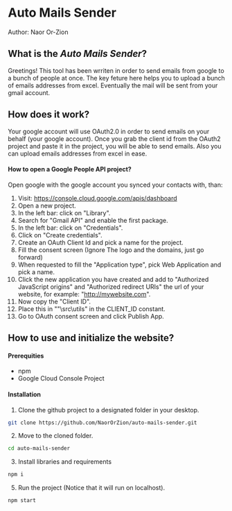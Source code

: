 # Auto Mails Sender

Author: Naor Or-Zion

## What is the _Auto Mails Sender_?

Greetings!
This tool has been wrriten in order to send emails from google to a bunch of people at once.
The key feture here helps you to upload a bunch of emails addresses from excel.
Eventually the mail will be sent from your gmail account.

## How does it work?

Your google account will use OAuth2.0 in order to send emails on your behalf (your google account).
Once you grab the client id from the OAuth2 project and paste it in the project, you will be able to send emails.
Also you can upload emails addresses from excel in ease.

#### How to open a Google People API project?

Open google with the google account you synced your contacts with, than:
1.  Visit: https://console.cloud.google.com/apis/dashboard
2.  Open a new project.
3.  In the left bar: click on "Library".
4.  Search for "Gmail API" and enable the first package.
5.  In the left bar: click on "Credentials".
6.  Click on "Create credentials".
7.  Create an OAuth Client Id and pick a name for the project.
8.  Fill the consent screen (Ignore The logo and the domains, just go forward)
9.  When requested to fill the "Application type", pick Web Application and pick a name.
10. Click the new application you have created and add to "Authorized JavaScript origins" and "Authorized redirect URIs" the url of your website, for example: "http://mywebsite.com".
11.  Now copy the "Client ID".
12.  Place this in ""\src\utils" in the CLIENT_ID constant.
13.  Go to OAuth consent screen and click Publish App.

## How to use and initialize the website?

#### Prerequities

-   npm
-   Google Cloud Console Project

#### Installation

1. Clone the github project to a designated folder in your desktop.
```sh
git clone https://github.com/NaorOrZion/auto-mails-sender.git
```

2. Move to the cloned folder.
```sh
cd auto-mails-sender
```
    
3. Install libraries and requirements
```sh
npm i
```

5. Run the project (Notice that it will run on localhost).
```sh
npm start
```
